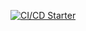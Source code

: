 [![CI/CD Starter](https://github.com/boby0012/ci_cd/actions/workflows/ci.yml/badge.svg)](https://github.com/boby0012/ci_cd/actions/workflows/ci.yml)